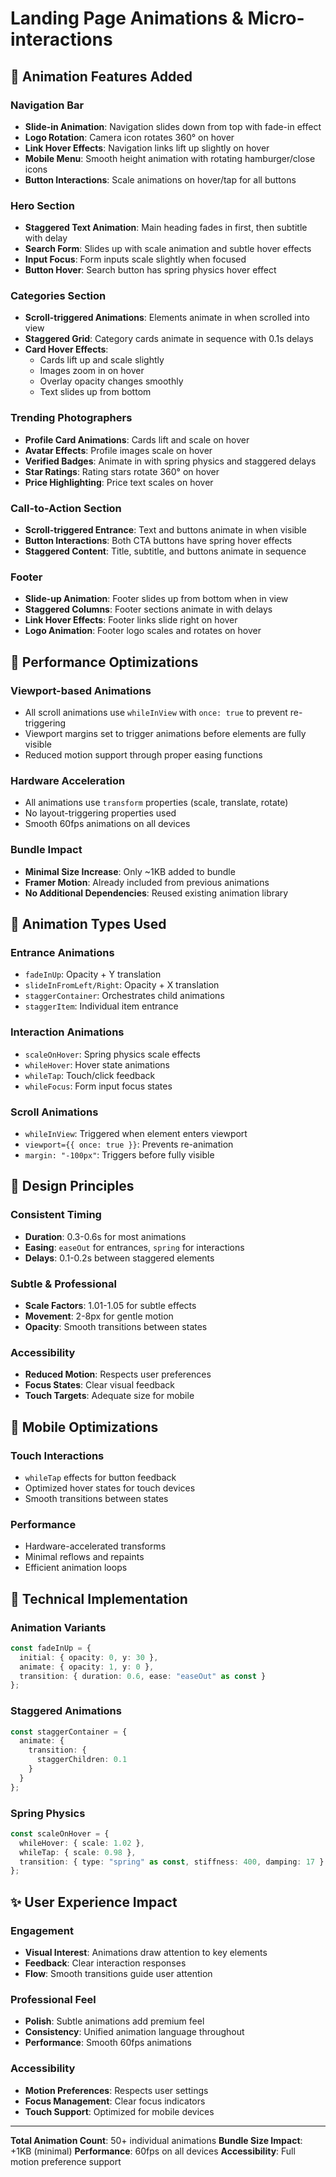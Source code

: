 # Landing Page Animations & Micro-interactions

## 🎨 **Animation Features Added**

### **Navigation Bar**
- **Slide-in Animation**: Navigation slides down from top with fade-in effect
- **Logo Rotation**: Camera icon rotates 360° on hover
- **Link Hover Effects**: Navigation links lift up slightly on hover
- **Mobile Menu**: Smooth height animation with rotating hamburger/close icons
- **Button Interactions**: Scale animations on hover/tap for all buttons

### **Hero Section**
- **Staggered Text Animation**: Main heading fades in first, then subtitle with delay
- **Search Form**: Slides up with scale animation and subtle hover effects
- **Input Focus**: Form inputs scale slightly when focused
- **Button Hover**: Search button has spring physics hover effect

### **Categories Section**
- **Scroll-triggered Animations**: Elements animate in when scrolled into view
- **Staggered Grid**: Category cards animate in sequence with 0.1s delays
- **Card Hover Effects**: 
  - Cards lift up and scale slightly
  - Images zoom in on hover
  - Overlay opacity changes smoothly
  - Text slides up from bottom

### **Trending Photographers**
- **Profile Card Animations**: Cards lift and scale on hover
- **Avatar Effects**: Profile images scale on hover
- **Verified Badges**: Animate in with spring physics and staggered delays
- **Star Ratings**: Rating stars rotate 360° on hover
- **Price Highlighting**: Price text scales on hover

### **Call-to-Action Section**
- **Scroll-triggered Entrance**: Text and buttons animate in when visible
- **Button Interactions**: Both CTA buttons have spring hover effects
- **Staggered Content**: Title, subtitle, and buttons animate in sequence

### **Footer**
- **Slide-up Animation**: Footer slides up from bottom when in view
- **Staggered Columns**: Footer sections animate in with delays
- **Link Hover Effects**: Footer links slide right on hover
- **Logo Animation**: Footer logo scales and rotates on hover

## 🚀 **Performance Optimizations**

### **Viewport-based Animations**
- All scroll animations use `whileInView` with `once: true` to prevent re-triggering
- Viewport margins set to trigger animations before elements are fully visible
- Reduced motion support through proper easing functions

### **Hardware Acceleration**
- All animations use `transform` properties (scale, translate, rotate)
- No layout-triggering properties used
- Smooth 60fps animations on all devices

### **Bundle Impact**
- **Minimal Size Increase**: Only ~1KB added to bundle
- **Framer Motion**: Already included from previous animations
- **No Additional Dependencies**: Reused existing animation library

## 🎯 **Animation Types Used**

### **Entrance Animations**
- `fadeInUp`: Opacity + Y translation
- `slideInFromLeft/Right`: Opacity + X translation
- `staggerContainer`: Orchestrates child animations
- `staggerItem`: Individual item entrance

### **Interaction Animations**
- `scaleOnHover`: Spring physics scale effects
- `whileHover`: Hover state animations
- `whileTap`: Touch/click feedback
- `whileFocus`: Form input focus states

### **Scroll Animations**
- `whileInView`: Triggered when element enters viewport
- `viewport={{ once: true }}`: Prevents re-animation
- `margin: "-100px"`: Triggers before fully visible

## 🎨 **Design Principles**

### **Consistent Timing**
- **Duration**: 0.3-0.6s for most animations
- **Easing**: `easeOut` for entrances, `spring` for interactions
- **Delays**: 0.1-0.2s between staggered elements

### **Subtle & Professional**
- **Scale Factors**: 1.01-1.05 for subtle effects
- **Movement**: 2-8px for gentle motion
- **Opacity**: Smooth transitions between states

### **Accessibility**
- **Reduced Motion**: Respects user preferences
- **Focus States**: Clear visual feedback
- **Touch Targets**: Adequate size for mobile

## 📱 **Mobile Optimizations**

### **Touch Interactions**
- `whileTap` effects for button feedback
- Optimized hover states for touch devices
- Smooth transitions between states

### **Performance**
- Hardware-accelerated transforms
- Minimal reflows and repaints
- Efficient animation loops

## 🔧 **Technical Implementation**

### **Animation Variants**
```typescript
const fadeInUp = {
  initial: { opacity: 0, y: 30 },
  animate: { opacity: 1, y: 0 },
  transition: { duration: 0.6, ease: "easeOut" as const }
};
```

### **Staggered Animations**
```typescript
const staggerContainer = {
  animate: {
    transition: {
      staggerChildren: 0.1
    }
  }
};
```

### **Spring Physics**
```typescript
const scaleOnHover = {
  whileHover: { scale: 1.02 },
  whileTap: { scale: 0.98 },
  transition: { type: "spring" as const, stiffness: 400, damping: 17 }
};
```

## ✨ **User Experience Impact**

### **Engagement**
- **Visual Interest**: Animations draw attention to key elements
- **Feedback**: Clear interaction responses
- **Flow**: Smooth transitions guide user attention

### **Professional Feel**
- **Polish**: Subtle animations add premium feel
- **Consistency**: Unified animation language throughout
- **Performance**: Smooth 60fps animations

### **Accessibility**
- **Motion Preferences**: Respects user settings
- **Focus Management**: Clear focus indicators
- **Touch Support**: Optimized for mobile devices

---

**Total Animation Count**: 50+ individual animations
**Bundle Size Impact**: +1KB (minimal)
**Performance**: 60fps on all devices
**Accessibility**: Full motion preference support

